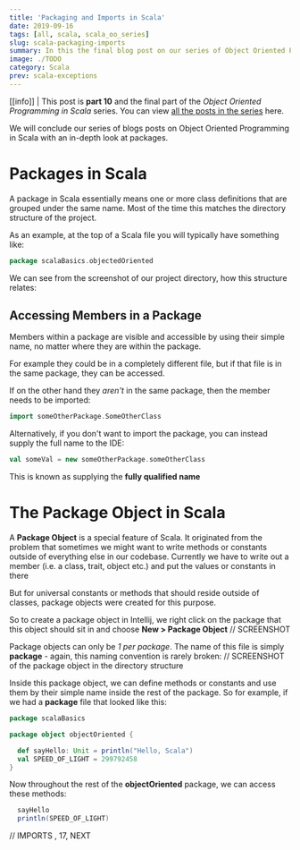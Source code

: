 ```yaml
---
title: 'Packaging and Imports in Scala'
date: 2019-09-16
tags: [all, scala, scala_oo_series]
slug: scala-packaging-imports
summary: In this the final blog post on our series of Object Oriented Programming in Scala, we take a look at how packaging and imports both work
image: ./TODO
category: Scala
prev: scala-exceptions
---
```


[[info]]
| This post is **part 10** and the final part of the _Object Oriented Programming in Scala_ series. You can view [all the posts in the series](../blog/scala_oo_series) here.

We will conclude our series of blogs posts on Object Oriented Programming in Scala with an in-depth look at packages.

# Packages in Scala

A package in Scala essentially means one or more class definitions that are grouped under the same name. Most of the time this matches the directory structure of the project.

As an example, at the top of a Scala file you will typically have something like:

```scala
package scalaBasics.objectedOriented
```

We can see from the screenshot of our project directory, how this structure relates:

## Accessing Members in a Package

Members within a package are visible and accessible by using their simple name, no matter where they are within the package.

For example they could be in a completely different file, but if that file is in the same package, they can be accessed.

If on the other hand they _aren't_ in the same package, then the member needs to be imported:

```scala
import someOtherPackage.SomeOtherClass
```

Alternatively, if you don't want to import the package, you can instead supply the full name to the IDE:

```scala
val someVal = new someOtherPackage.someOtherClass
```

This is known as supplying the **fully qualified name**

# The Package Object in Scala

A **Package Object** is a special feature of Scala. It originated from the problem that sometimes we might want to write methods or constants outside of everything else in our codebase. Currently we have to write out a member (i.e. a class, trait, object etc.) and put the values or constants in there

But for universal constants or methods that should reside outside of classes, package objects were created for this purpose.

So to create a package object in Intellij, we right click on the package that this object should sit in and choose **New > Package Object**
// SCREENSHOT

Package objects can only be _1 per package_. The name of this file is simply **package** - again, this naming convention is rarely broken:
// SCREENSHOT of the package object in the directory structure

Inside this package object, we can define methods or constants and use them by their simple name inside the rest of the package. So for example, if we had a **package** file that looked like this:

```scala
package scalaBasics

package object objectOriented {

  def sayHello: Unit = println("Hello, Scala")
  val SPEED_OF_LIGHT = 299792458
}
```

Now throughout the rest of the **objectOriented** package, we can access these methods:

```scala
  sayHello
  println(SPEED_OF_LIGHT)
```

// IMPORTS , 17, NEXT

